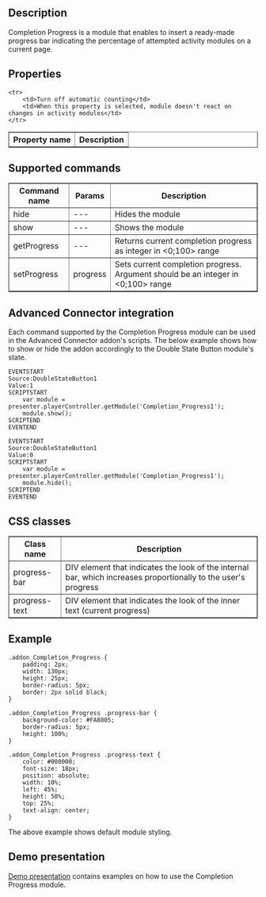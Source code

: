 ## Description
Completion Progress is a module that enables to insert a ready-made progress bar indicating the percentage of attempted activity modules on a current page.

## Properties

<table border='1'>
    <tr>
        <th>Property name</th>
        <th>Description</th>
    </tr>

    <tr>
        <td>Turn off automatic counting</td>
        <td>When this property is selected, module doesn't react on changes in activity modules</td>
    </tr>
</table>


## Supported commands

<table border='1'>
    <tr>
        <th>Command name</th>
        <th>Params</th>
        <th>Description</th>
    </tr>
    <tr>
        <td>hide</td>
        <td>---</td>
        <td>Hides the module</td>
    </tr>
    <tr>
        <td>show</td>
        <td>---</td>
        <td>Shows the module</td>
    </tr>
	<tr>
        <td>getProgress</td>
        <td>---</td>
        <td>Returns current completion progress as integer in &lt;0;100&gt; range</td>
    </tr>
    <tr>
        <td>setProgress</td>
        <td>progress</td>
        <td>Sets current completion progress. Argument should be an integer in &lt;0;100&gt; range</td>
    </tr>
</table>

## Advanced Connector integration
Each command supported by the Completion Progress module can be used in the Advanced Connector addon's scripts. The below example shows how to show or hide the addon accordingly to the Double State Button module's state.

    EVENTSTART
    Source:DoubleStateButton1
    Value:1
    SCRIPTSTART
		var module = presenter.playerController.getModule('Completion_Progress1');
        module.show();
	SCRIPTEND
    EVENTEND
    
	EVENTSTART
    Source:DoubleStateButton1
    Value:0
    SCRIPTSTART
		var module = presenter.playerController.getModule('Completion_Progress1');
        module.hide();
	SCRIPTEND
    EVENTEND

## CSS classes

<table border='1'>
    <tr>
        <th>Class name</th>
        <th>Description</th>
    </tr>
    <tr>
        <td>progress-bar</td>
        <td>DIV element that indicates the look of the internal bar, which increases proportionally to the user's progress</td>
    </tr>
    <tr>
        <td>progress-text</td>
        <td>DIV element that indicates the look of the inner text (current progress)</td>
    </tr>
</table>

## Example
    .addon_Completion_Progress {
		padding: 2px;
		width: 130px;
		height: 25px;
		border-radius: 5px;
		border: 2px solid black;
	}

	.addon_Completion_Progress .progress-bar {
		background-color: #FA8805;
		border-radius: 5px;
		height: 100%;
	}

	.addon_Completion_Progress .progress-text {
		color: #000000;
		font-size: 18px;
		position: absolute;
		width: 10%;
		left: 45%;
		height: 50%;
		top: 25%;
		text-align: center;
	}


The above example shows default module styling.

## Demo presentation
[Demo presentation](/embed/6145775199322112 "Demo presentation") contains examples on how to use the Completion Progress module.                               
